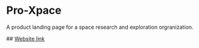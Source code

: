 # Pro-Xpace
  <p>A product landing page for a space research and exploration orgranization.</p>
## <a href="https://rk-41.github.io/pro-xpace.github.io/" target="_blank">Website link</a>
